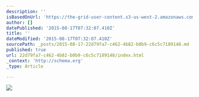 ```yaml
---
description: ''
isBasedOnUrl: 'https://the-grid-user-content.s3-us-west-2.amazonaws.com/3083a612-2991-48d7-9d08-92b47a1852da.jpg'
author: []
datePublished: '2015-08-17T07:32:07.410Z'
title: ''
dateModified: '2015-08-17T07:32:07.410Z'
sourcePath: _posts/2015-08-17-22d79fa7-c462-4b82-b0b9-c6c5c7189148.md
published: true
url: 22d79fa7-c462-4b82-b0b9-c6c5c7189148/index.html
_context: 'http://schema.org'
_type: Article

---
```

![](https://the-grid-user-content.s3-us-west-2.amazonaws.com/3083a612-2991-48d7-9d08-92b47a1852da.jpg)